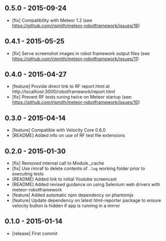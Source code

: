 ## 0.5.0 - 2015-09-24
- [fix] Compatibility with Meteor 1.2 (see https://github.com/rjsmith/meteor-robotframework/issues/16)

## 0.4.1 - 2015-05-25
- [fix] Serve screenshot images in robot framework output files (see https://github.com/rjsmith/meteor-robotframework/issues/11)

## 0.4.0 - 2015-04-27
- [feature] Provide direct link to RF report.html at http://localhost:3000/robotframework/report.html
- [fix] Prevent RF tests runing twice on Meteor startup (see: https://github.com/rjsmith/meteor-robotframework/issues/10)

## 0.3.0 - 2015-04-14
- [feature] Compatible with Velocity Core 0.6.0
- [README] Added info on use of RF test file extensions

## 0.2.0 - 2015-01-30

- [fix] Removed internal call to Module._cache
- [fix] Use rimraf to delete contents of `.log` working folder prior to executing tests
- [README] Added link to initial Youtube screencast
- [README] Added revised guidance on using Selenium web drivers with meteor-robotframework
- [feature] Added automatic npm dependency on phantomjs
- [feature] Update dependency on latest html-reporter package to ensure velocity button is hidden if app is running in a mirror

## 0.1.0 - 2015-01-14

- [release] First commit
